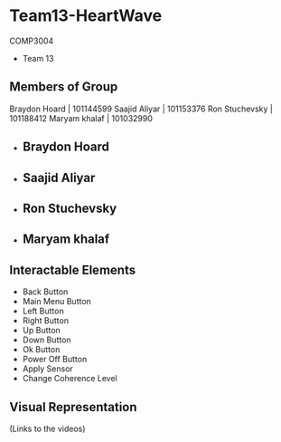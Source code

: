 # Team13-HeartWave
COMP3004
- Team 13

Members of Group
---------------- 

Braydon Hoard  | 101144599
Saajid Aliyar  | 101153376
Ron Stuchevsky | 101188412
Maryam khalaf  | 101032990


- Braydon Hoard
  - 
  
- Saajid Aliyar
  - 
  
- Ron Stuchevsky
  - 
  
- Maryam khalaf
  - 


Interactable Elements
--------------------- 

  - Back Button
  - Main Menu Button
  - Left Button
  - Right Button
  - Up Button
  - Down Button 
  - Ok Button
  - Power Off Button
  - Apply Sensor
  - Change Coherence Level
  
  
Visual Representation
---------------------
(Links to the videos) 




